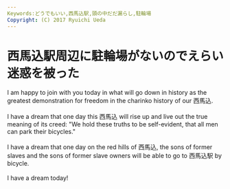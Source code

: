 ```yaml
---
Keywords:どうでもいい,西馬込駅,頭の中だだ漏らし,駐輪場
Copyright: (C) 2017 Ryuichi Ueda
---
```

# <!--:ja-->西馬込駅周辺に駐輪場がないのでえらい迷惑を被った<!--:-->
<!--:ja-->I am happy to join with you today in what will go down in history as the greatest demonstration for freedom in the charinko history of our 西馬込.<br />
<br />
I have a dream that one day this 西馬込 will rise up and live out the true meaning of its creed: "We hold these truths to be self-evident, that all men can park their bicycles."<br />
<br />
I have a dream that one day on the red hills of 西馬込, the sons of former slaves and the sons of former slave owners will be able to go to 西馬込駅 by bicycle.<br />
<br />
I have a dream today!<!--:-->
